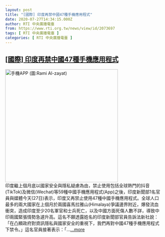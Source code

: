 ```yaml
---
layout: post
title: "[國際] 印度再禁中國47種手機應用程式"
date: 2020-07-27T14:34:15.000Z
author: RTI 中央廣播電臺
from: https://www.rti.org.tw/news/view/id/2073697
tags: [ RTI 中央廣播電臺 ]
categories: [ RTI 中央廣播電臺 ]
---
```

<!--1595860455000-->
[[國際] 印度再禁中國47種手機應用程式](https://www.rti.org.tw/news/view/id/2073697)
------

<div>
<img src="https://static.rti.org.tw/assets/thumbnails/2019/02/07/5a004611dd4ac99cdadfcda8791000b1.jpg" width="360" alt="手機APP (圖:Rami Al-zayat)" title="手機APP (圖:Rami Al-zayat)"><br>印度繼上個月底以國家安全與隱私疑慮為由，禁止使用包括全球熱門的抖音(TikTok)及微信(Wechat)等59種中國手機應用程式(App)之後，印度新聞部1名官員與媒體今天(27日)表示，印度又再禁止使用47種中國手機應用程式。全球人口最多的兩大國家在上個月於兩國喜馬拉雅山(Himalaya)爭議邊界附近，爆發流血衝突，造成印度至少20名軍官和士兵死亡，以及中國方面死傷人數不詳，導致中印兩國緊張情勢急遽升高。這名不願透露姓名的印度新聞部官員告訴法新社說：「在凸顯政府對資訊隱私與國家安全的重視下，我們再對中國47種手機應用程式下禁令。」這名官員接著表示：「...<a target="_blank" href="https://www.rti.org.tw/news/view/id/2073697">...more</a>
</div>
